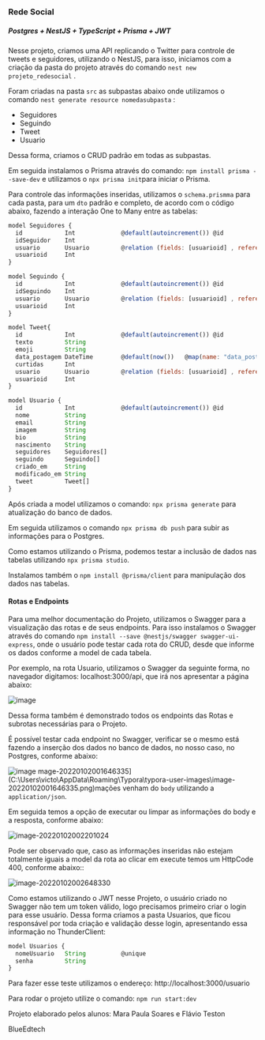 ### Rede Social

##### Postgres + NestJS + TypeScript + Prisma + JWT

Nesse projeto, criamos uma API replicando o Twitter para controle de tweets e seguidores, utilizando o NestJS, para isso, iniciamos com a criação da pasta do projeto através do comando `nest new projeto_redesocial` .

Foram criadas na pasta `src` as subpastas abaixo onde utilizamos o comando `nest generate resource nomedasubpasta` :

- Seguidores
- Seguindo
- Tweet
- Usuario

Dessa forma, criamos o CRUD padrão em todas as subpastas.

Em seguida instalamos o Prisma através do comando: `npm install prisma --save-dev` e utilizamos o `npx prisma init`para iniciar o Prisma.

Para controle das informações inseridas, utilizamos o `schema.prismma` para cada pasta, para um `dto` padrão e completo, de acordo com o código abaixo, fazendo a interação One to Many entre as tabelas: 

```javascript
model Seguidores {
  id            Int             @default(autoincrement()) @id
  idSeguidor    Int
  usuario       Usuario         @relation (fields: [usuarioid] , references: [id] )
  usuarioid     Int
}

```



```javascript
model Seguindo {
  id            Int             @default(autoincrement()) @id
  idSeguindo    Int
  usuario       Usuario         @relation (fields: [usuarioid] , references: [id] )
  usuarioid     Int
}

```



```javascript
model Tweet{
  id            Int             @default(autoincrement()) @id
  texto         String
  emoji         String
  data_postagem DateTime        @default(now())   @map(name: "data_postagem")
  curtidas      Int
  usuario       Usuario         @relation (fields: [usuarioid] , references: [id] )
  usuarioid     Int
}

```



```javascript
model Usuario {
  id            Int             @default(autoincrement()) @id
  nome          String          
  email         String          
  imagem        String
  bio           String
  nascimento    String
  seguidores    Seguidores[]
  seguindo      Seguindo[]
  criado_em     String        
  modificado_em String        
  tweet         Tweet[] 
}

```

Após criada a model utilizamos o comando: `npx prisma generate` para atualização do banco de dados.

Em seguida utilizamos o comando `npx prisma db push` para  subir as informações para o Postgres.

Como estamos utilizando o Prisma, podemos testar a inclusão de dados nas tabelas utilizando `npx prisma studio`.

Instalamos também o `npm install @prisma/client` para manipulação dos dados nas tabelas.



#### Rotas e Endpoints

Para uma melhor documentação do Projeto, utilizamos o Swagger para a visualização das rotas e de seus endpoints. Para isso instalamos o Swagger através do comando `npm install --save @nestjs/swagger swagger-ui-express`, onde o usuário pode testar cada rota do CRUD, desde que informe os dados conforme a model de cada tabela.

Por exemplo, na rota Usuario, utilizamos o Swagger da seguinte forma, no navegador digitamos: localhost:3000/api, que irá nos apresentar a página abaixo:

![image](https://user-images.githubusercontent.com/89050695/148139331-489eb335-97ac-4a2f-a8f5-554a7224c3e6.png)


Dessa forma também é demonstrado todos os endpoints das Rotas e subrotas necessárias para o Projeto.

É possível testar cada endpoint no Swagger, verificar se o mesmo está fazendo a inserção dos dados no banco de dados, no nosso caso, no Postgres, conforme abaixo:

![image](https://user-images.githubusercontent.com/89050695/148139951-fc99c6ce-a44d-4cdf-9d70-8c872425dfbf.png)
mage-20220102001646335](C:\Users\victo\AppData\Roaming\Typora\typora-user-images\image-20220102001646335.png)mações venham do `body` utilizando a `application/json`. 

Em seguida temos a opção de executar ou limpar as informações do body e a resposta, conforme abaixo:

![image-20220102002201024](C:\Users\victo\AppData\Roaming\Typora\typora-user-images\image-20220102002201024.png)

Pode ser observado que, caso as informações inseridas não estejam totalmente iguais a model da rota ao clicar em execute temos um HttpCode 400, conforme abaixo::

![image-20220102002648330](C:\Users\victo\AppData\Roaming\Typora\typora-user-images\image-20220102002648330.png)

Como estamos utilizando o JWT nesse Projeto, o usuário criado no Swagger não tem um token válido, logo precisamos primeiro criar o login para esse usuário. Dessa forma criamos a pasta Usuarios, que ficou responsável por toda criação e validação desse login, apresentando essa informação no ThunderClient:

```javascript
model Usuarios {
  nomeUsuario   String          @unique
  senha         String
}

```

Para fazer esse teste utilizamos o endereço: http://localhost:3000/usuario

Para rodar o projeto utilize o comando: `npm run start:dev` 



Projeto elaborado pelos alunos: Mara Paula Soares e Flávio Teston

BlueEdtech
